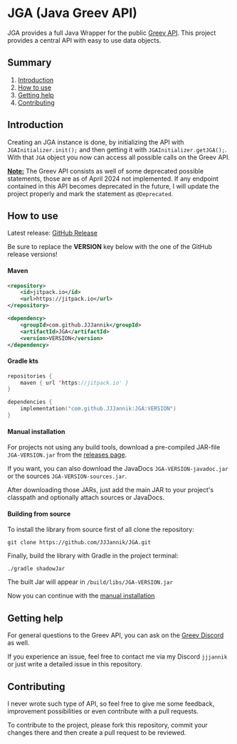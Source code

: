 # JGA (Java Greev API)

JGA provides a full Java Wrapper for the public [Greev API](https://api.greev.eu/v2/swagger-ui/index.html#/).
This project provides a central API with easy to use data objects.

## Summary

1. [Introduction](#introduction)
2. [How to use](#how-to-use)
3. [Getting help](#getting-help)
4. [Contributing](#contributing)

## Introduction
Creating an JGA instance is done, by initializing the API with `JGAInitializer.init();` and then getting it with `JGAInitializer.getJGA();`.
With that `JGA` object you now can access all possible calls on the Greev API.

**<u>Note:</u>** The Greev API consists as well of some deprecated possible statements, those are as of April 2024 not implemented.
If any endpoint contained in this API becomes deprecated in the future, I will update the project properly and mark the statement as `@Deprecated`. 

## How to use

Latest release: [GitHub Release](https://github.com/JJJannik/JGA/releases)

Be sure to replace the **VERSION** key below with the one of the GitHub release versions!

#### Maven
```xml
<repository>
    <id>jitpack.io</id>
    <url>https://jitpack.io</url>
</repository>

<dependency>
    <groupId>com.github.JJJannik</groupId>
    <artifactId>JGA</artifactId>
    <version>VERSION</version>
</dependency>
```

#### Gradle kts
```kotlin
repositories {
    maven { url 'https://jitpack.io' }
}

dependencies {
    implementation("com.github.JJJannik:JGA:VERSION")
}
```

#### Manual installation

For projects not using any build tools, download a pre-compiled JAR-file `JGA-VERSION.jar` from the [releases page]().

If you want, you can also download the JavaDocs `JGA-VERSION-javadoc.jar` or the sources `JGA-VERSION-sources.jar`.

After downloading those JARs, just add the main JAR to your project's classpath and optionally attach sources or JavaDocs.

#### Building from source

To install the library from source first of all clone the repository:

`git clone https://github.com/JJJannik/JGA.git`

Finally, build the library with Gradle in the project terminal:

`./gradle shadowJar`

The built Jar will appear in `/build/libs/JGA-VERSION.jar`

Now you can continue with the [manual installation](#manual-installation)

## Getting help

For general questions to the Greev API, you can ask on the [Greev Discord](https://discord.gg/greev-eu-301471248393830413) as well.

If you experience an issue, feel free to contact me via my Discord `jjjannik` or just write a detailed issue in this repository.

## Contributing

I never wrote such type of API, so feel free to give me some feedback, improvement possibilities or even contribute with a pull requests.

To contribute to the project, please fork this repository, commit your changes there and then create a pull request to be reviewed.
